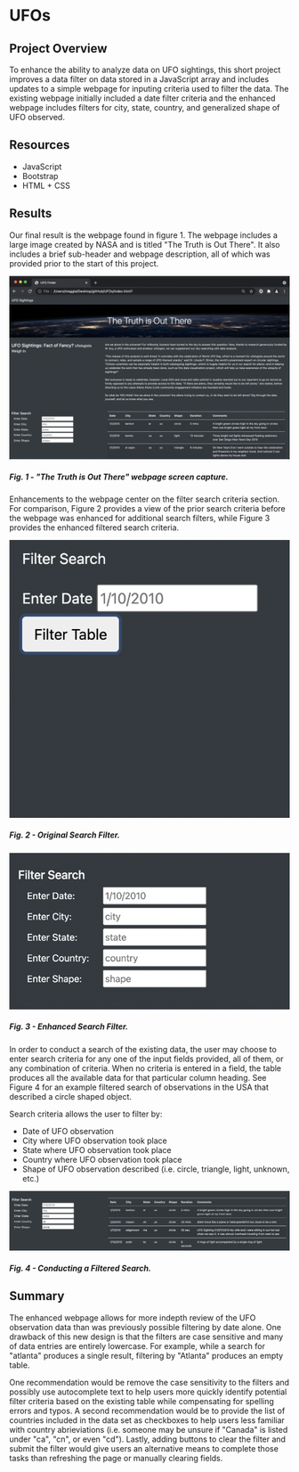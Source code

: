 # UFOs


## Project Overview
To enhance the ability to analyze data on UFO sightings, this short project improves a data filter on data stored in a JavaScript array and includes updates to a simple webpage for inputing criteria used to filter the data. The existing webpage initially included a date filter criteria and the enhanced webpage includes filters for city, state, country, and generalized shape of UFO observed. 

## Resources
- JavaScript
- Bootstrap
- HTML + CSS

## Results
Our final result is the webpage found in figure 1. The webpage includes a large image created by NASA and is titled "The Truth is Out There". It also includes a brief sub-header and webpage description, all of which was provided prior to the start of this project. 

![Image of "The Truth is Out There" webpage](https://github.com/ozloty06/UFOs/blob/main/static/images/webpage.png)
##### Fig. 1 - "The Truth is Out There" webpage screen capture.


Enhancements to the webpage center on the filter search criteria section. For comparison, Figure 2 provides a view of the prior search criteria before the webpage was enhanced for additional search filters, while Figure 3 provides the enhanced filtered search criteria.

![Image of original search filter](https://github.com/ozloty06/UFOs/blob/main/static/images/Screen%20Shot%202021-07-11%20at%2010.42.31%20PM.png)
##### Fig. 2 - Original Search Filter.

![Image of original search filter](https://github.com/ozloty06/UFOs/blob/main/static/images/criteria.png)
##### Fig. 3 - Enhanced Search Filter.


In order to conduct a search of the existing data, the user may choose to enter search criteria for any one of the input fields provided, all of them, or any combination of criteria. When no criteria is entered in a field, the table produces all the available data for that particular column heading. See Figure 4 for an example filtered search of observations in the USA that described a circle shaped object.

Search criteria allows the user to filter by:
- Date of UFO observation
- City where UFO observation took place
- State where UFO observation took place
- Country where UFO observation took place
- Shape of UFO observation described (i.e. circle, triangle, light, unknown, etc.)

![Image of a filtered search](https://github.com/ozloty06/UFOs/blob/main/static/images/filtering.png)
##### Fig. 4 - Conducting a Filtered Search.


## Summary

The enhanced webpage allows for more indepth review of the UFO observation data than was previously possible filtering by date alone. One drawback of this new design is that the filters are case sensitive and many of data entries are entirely lowercase. For example, while a search for "atlanta" produces a single result, filtering by "Atlanta" produces an empty table. 

One recommendation would be remove the case sensitivity to the filters and possibly use autocomplete text to help users more quickly identify potential filter criteria based on the existing table while compensating for spelling errors and typos. A second recommendation would be to provide the list of countries included in the data set as checkboxes to help users less familiar with country abrieviations (i.e. someone may be unsure if "Canada" is listed under "ca", "cn", or even "cd"). Lastly, adding buttons to clear the filter and submit the filter would give users an alternative means to complete those tasks than refreshing the page or manually clearing fields. 
